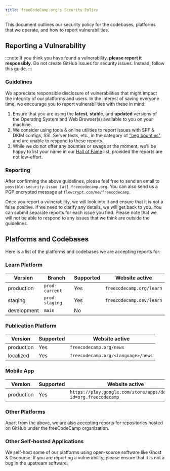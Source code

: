```yaml
---
title: freeCodeCamp.org's Security Policy
---
```


This document outlines our security policy for the codebases, platforms that we operate, and how to report vulnerabilities.

## Reporting a Vulnerability

:::note
If you think you have found a vulnerability, **please report it responsibly**. Do not create GitHub issues for security issues. Instead, follow this guide.
:::

### Guidelines

We appreciate responsible disclosure of vulnerabilities that might impact the integrity of our platforms and users. In the interest of saving everyone time, we encourage you to report vulnerabilities with these in mind:

1. Ensure that you are using the **latest**, **stable**, and **updated** versions of the Operating System and Web Browser(s) available to you on your machine.
2. We consider using tools & online utilities to report issues with SPF & DKIM configs, SSL Server tests, etc., in the category of ["beg bounties"](https://www.troyhunt.com/beg-bounties) and are unable to respond to these reports.
3. While we do not offer any bounties or swags at the moment, we'll be happy to list your name in our [Hall of Fame](security-hall-of-fame.md) list, provided the reports are not low-effort.

### Reporting

After confirming the above guidelines, please feel free to send an email to `possible-security-issue [at] freecodecamp.org`. You can also send us a PGP encrypted message at `flowcrypt.com/me/freecodecamp`.

Once you report a vulnerability, we will look into it and ensure that it is not a false positive. If we need to clarify any details, we will get back to you. You can submit separate reports for each issue you find. Please note that we will not be able to respond to any issues that we think are outside the guidelines.

## Platforms and Codebases

Here is a list of the platforms and codebases we are accepting reports for:

### Learn Platform

| Version     | Branch         | Supported | Website active           |
| ----------- | -------------- | --------- | ------------------------ |
| production  | `prod-current` | Yes       | `freecodecamp.org/learn` |
| staging     | `prod-staging` | Yes       | `freecodecamp.dev/learn` |
| development | `main`         | No        |                          |

### Publication Platform

| Version    | Supported | Website active                     |
| ---------- | --------- | ---------------------------------- |
| production | Yes       | `freecodecamp.org/news`            |
| localized  | Yes       | `freecodecamp.org/<language>/news` |

### Mobile App

| Version    | Supported | Website active                                                   |
| ---------- | --------- | ---------------------------------------------------------------- |
| production | Yes       | `https://play.google.com/store/apps/details?id=org.freecodecamp` |

### Other Platforms

Apart from the above, we are also accepting reports for repositories hosted on GitHub under the freeCodeCamp organization.

### Other Self-hosted Applications

We self-host some of our platforms using open-source software like Ghost & Discourse. If you are reporting a vulnerability, please ensure that it is not a bug in the upstream software.
